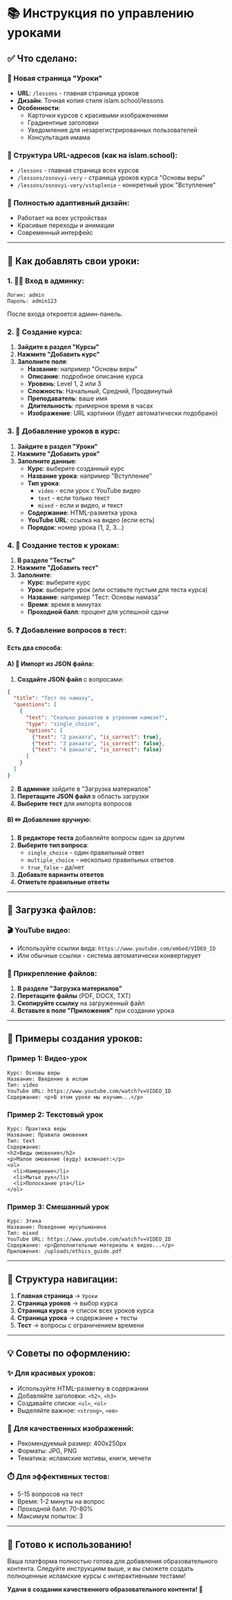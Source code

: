 # 📚 Инструкция по управлению уроками

## ✅ Что сделано:

### 🎨 Новая страница "Уроки" 
- **URL**: `/lessons` - главная страница уроков
- **Дизайн**: Точная копия стиля islam.school/lessons 
- **Особенности**:
  - Карточки курсов с красивыми изображениями
  - Градиентные заголовки
  - Уведомление для незарегистрированных пользователей
  - Консультация имама

### 🔗 Структура URL-адресов (как на islam.school):
- `/lessons` - главная страница всех курсов
- `/lessons/osnovyi-very` - страница уроков курса "Основы веры"  
- `/lessons/osnovyi-very/vstuplenie` - конкретный урок "Вступление"

### 📱 Полностью адаптивный дизайн:
- Работает на всех устройствах
- Красивые переходы и анимации
- Современный интерфейс

---

## 🔧 Как добавлять свои уроки:

### 1. 👨‍💼 Вход в админку:
```
Логин: admin
Пароль: admin123
```
После входа откроется админ-панель.

### 2. 📖 Создание курса:
1. **Зайдите в раздел "Курсы"**
2. **Нажмите "Добавить курс"**
3. **Заполните поля**:
   - **Название**: например "Основы веры"
   - **Описание**: подробное описание курса
   - **Уровень**: Level 1, 2 или 3
   - **Сложность**: Начальный, Средний, Продвинутый
   - **Преподаватель**: ваше имя
   - **Длительность**: примерное время в часах
   - **Изображение**: URL картинки (будет автоматически подобрано)

### 3. 📝 Добавление уроков в курс:
1. **Зайдите в раздел "Уроки"**
2. **Нажмите "Добавить урок"**
3. **Заполните данные**:
   - **Курс**: выберите созданный курс
   - **Название урока**: например "Вступление"
   - **Тип урока**: 
     - `video` - если урок с YouTube видео
     - `text` - если только текст
     - `mixed` - если и видео, и текст
   - **Содержание**: HTML-разметка урока
   - **YouTube URL**: ссылка на видео (если есть)
   - **Порядок**: номер урока (1, 2, 3...)

### 4. 🧪 Создание тестов к урокам:
1. **В разделе "Тесты"**
2. **Нажмите "Добавить тест"**
3. **Заполните**:
   - **Курс**: выберите курс
   - **Урок**: выберите урок (или оставьте пустым для теста курса)
   - **Название**: например "Тест: Основы намаза"
   - **Время**: время в минутах
   - **Проходной балл**: процент для успешной сдачи

### 5. ❓ Добавление вопросов в тест:
**Есть два способа**:

#### A) 📄 Импорт из JSON файла:
1. **Создайте JSON файл** с вопросами:
```json
{
  "title": "Тест по намазу",
  "questions": [
    {
      "text": "Сколько ракаатов в утреннем намазе?",
      "type": "single_choice",
      "options": [
        {"text": "2 ракаата", "is_correct": true},
        {"text": "3 ракаата", "is_correct": false},
        {"text": "4 ракаата", "is_correct": false}
      ]
    }
  ]
}
```

2. **В админке** зайдите в "Загрузка материалов"
3. **Перетащите JSON файл** в область загрузки
4. **Выберите тест** для импорта вопросов

#### B) ✏️ Добавление вручную:
1. **В редакторе теста** добавляйте вопросы один за другим
2. **Выберите тип вопроса**:
   - `single_choice` - один правильный ответ
   - `multiple_choice` - несколько правильных ответов
   - `true_false` - да/нет
3. **Добавьте варианты ответов**
4. **Отметьте правильные ответы**

---

## 📁 Загрузка файлов:

### 🎬 YouTube видео:
- Используйте ссылки вида: `https://www.youtube.com/embed/VIDEO_ID`
- Или обычные ссылки - система автоматически конвертирует

### 📎 Прикрепление файлов:
1. **В разделе "Загрузка материалов"**
2. **Перетащите файлы** (PDF, DOCX, TXT)
3. **Скопируйте ссылку** на загруженный файл
4. **Вставьте в поле "Приложения"** при создании урока

---

## 🎯 Примеры создания уроков:

### Пример 1: Видео-урок
```
Курс: Основы веры
Название: Введение в ислам  
Тип: video
YouTube URL: https://www.youtube.com/watch?v=VIDEO_ID
Содержание: <p>В этом уроке мы изучим...</p>
```

### Пример 2: Текстовый урок  
```
Курс: Практика веры
Название: Правила омовения
Тип: text
Содержание: 
<h2>Виды омовения</h2>
<p>Малое омовение (вуду) включает:</p>
<ol>
  <li>Намерение</li>
  <li>Мытье рук</li>
  <li>Полоскание рта</li>
</ol>
```

### Пример 3: Смешанный урок
```
Курс: Этика
Название: Поведение мусульманина
Тип: mixed
YouTube URL: https://www.youtube.com/watch?v=VIDEO_ID
Содержание: <p>Дополнительные материалы к видео...</p>
Приложения: /uploads/ethics_guide.pdf
```

---

## 🔄 Структура навигации:

1. **Главная страница** → `Уроки`
2. **Страница уроков** → выбор курса
3. **Страница курса** → список всех уроков курса  
4. **Страница урока** → содержание + тесты
5. **Тест** → вопросы с ограничением времени

---

## 💡 Советы по оформлению:

### ✨ Для красивых уроков:
- Используйте HTML-разметку в содержании
- Добавляйте заголовки: `<h2>`, `<h3>`
- Создавайте списки: `<ul>`, `<ol>`  
- Выделяйте важное: `<strong>`, `<em>`

### 🎨 Для качественных изображений:
- Рекомендуемый размер: 400x250px
- Форматы: JPG, PNG
- Тематика: исламские мотивы, книги, мечети

### ⏱️ Для эффективных тестов:
- 5-15 вопросов на тест
- Время: 1-2 минуты на вопрос
- Проходной балл: 70-80%
- Максимум попыток: 3

---

## 🚀 Готово к использованию!

Ваша платформа полностью готова для добавления образовательного контента. 
Следуйте инструкциям выше, и вы сможете создать полноценные исламские курсы с интерактивными тестами!

**Удачи в создании качественного образовательного контента! 🌟**